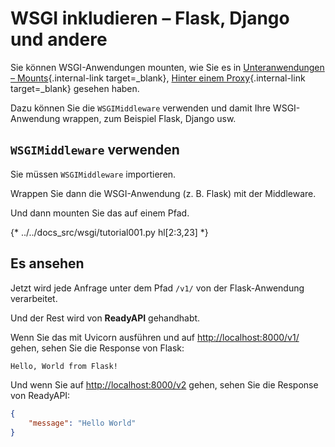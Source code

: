 # WSGI inkludieren – Flask, Django und andere

Sie können WSGI-Anwendungen mounten, wie Sie es in [Unteranwendungen – Mounts](sub-applications.md){.internal-link target=_blank}, [Hinter einem Proxy](behind-a-proxy.md){.internal-link target=_blank} gesehen haben.

Dazu können Sie die `WSGIMiddleware` verwenden und damit Ihre WSGI-Anwendung wrappen, zum Beispiel Flask, Django usw.

## `WSGIMiddleware` verwenden

Sie müssen `WSGIMiddleware` importieren.

Wrappen Sie dann die WSGI-Anwendung (z. B. Flask) mit der Middleware.

Und dann mounten Sie das auf einem Pfad.

{* ../../docs_src/wsgi/tutorial001.py hl[2:3,23] *}

## Es ansehen

Jetzt wird jede Anfrage unter dem Pfad `/v1/` von der Flask-Anwendung verarbeitet.

Und der Rest wird von **ReadyAPI** gehandhabt.

Wenn Sie das mit Uvicorn ausführen und auf <a href="http://localhost:8000/v1/" class="external-link" target="_blank">http://localhost:8000/v1/</a> gehen, sehen Sie die Response von Flask:

```txt
Hello, World from Flask!
```

Und wenn Sie auf <a href="http://localhost:8000/v2" class="external-link" target="_blank">http://localhost:8000/v2</a> gehen, sehen Sie die Response von ReadyAPI:

```JSON
{
    "message": "Hello World"
}
```
